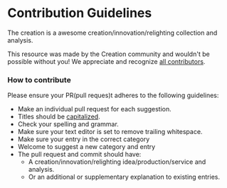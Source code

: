 # Contribution Guidelines

The creation is a awesome creation/innovation/relighting collection and analysis.

This resource was made by the Creation community and wouldn't be possible without you! We appreciate and recognize [all contributors](https://github.com/teamhost/creation/graphs/contributors).


### How to contribute

Please ensure your PR(pull reques)t adheres to the following guidelines:

- Make an individual pull request for each suggestion.
- Titles should be [capitalized](http://grammar.yourdictionary.com/capitalization/rules-for-capitalization-in-titles.html).
- Check your spelling and grammar.
- Make sure your text editor is set to remove trailing whitespace.
- Make sure your entry in the correct category
- Welcome to suggest a new category and entry
- The pull request and commit should have:
  - A creation/innovation/relighting idea/production/service and analysis.
  - Or an additional or supplementary explanation to existing entries.